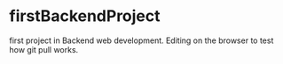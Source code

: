 # firstBackendProject
first project in Backend web development.
Editing on the browser to test how git pull works.

